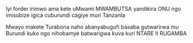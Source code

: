 Iyi forder irimwo ama kete uMwami MWAMBUTSA yandikira ONU ngo imisubize igica cuburundi cagiye muri Tanzania

Mwayo makete Turabona naho abanyabugufi basaba gutwarirwa mu Burundi kuko ngo nihobamye batwarigwa kuva kuri NTARE II RUGAMBA
